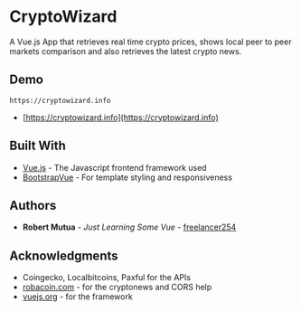# CryptoWizard

A Vue.js App that retrieves real time crypto prices, shows local peer to peer markets comparison and also retrieves the latest crypto news.
## Demo
```
https://cryptowizard.info
```
* [https://cryptowizard.info](https://cryptowizard.info)


## Built With

* [Vue.js](https://vuejs.org/) - The Javascript frontend framework used
* [BootstrapVue](https://bootstrap-vue.org/) - For template styling and responsiveness


## Authors

* **Robert Mutua** - *Just Learning Some Vue* - [freelancer254](https://github.com/freelancer254)



## Acknowledgments

* Coingecko, Localbitcoins, Paxful for the APIs
* [robacoin.com](https://robacoin.com/) - for the cryptonews and CORS help
* [vuejs.org](https://vuejs.org/) - for the framework



